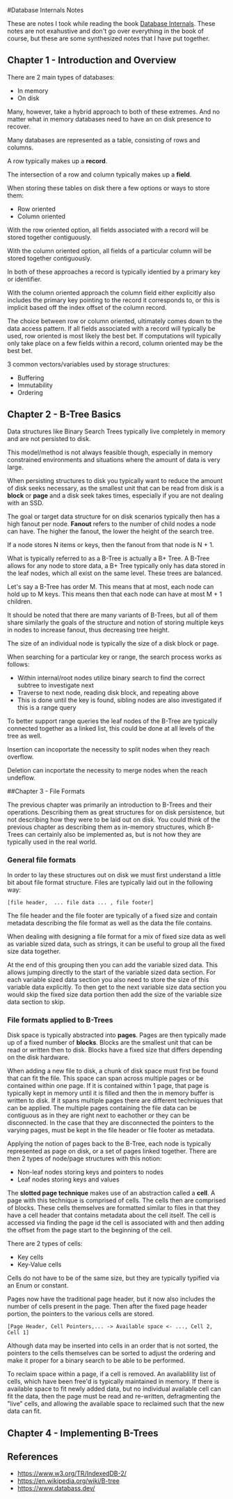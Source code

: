 #Database Internals Notes

These are notes I took while reading the book [Database Internals](https://www.databass.dev/). These notes are not exahustive and don't go over everything in the book of course, but these are some synthesized notes that I have put together.

## Chapter 1 - Introduction and Overview

There are 2 main types of databases:

- In memory
- On disk

Many, however, take a hybrid approach to both of these extremes. And no matter what in memory databases need to have an on disk presence to recover.

Many databases are represented as a table, consisting of rows and columns.

A row typically makes up a **record**.

The intersection of a row and column typically makes up a **field**.

When storing these tables on disk there a few options or ways to store them:

- Row oriented
- Column oriented

With the row oriented option, all fields associated with a record will be stored together contiguously.

With the column oriented option, all fields of a particular column will be stored together contiguously.

In both of these approaches a record is typically identied by a primary key or identifier.

With the column oriented approach the column field either explicitly also includes the primary key pointing to the record it corresponds to, or this is implicit based off the index offset of the column record.

The choice between row or column oriented, ultimately comes down to the data access pattern. If all fields associated with a record will typically be used, row oriented is most likely the best bet. If computations will typically only take place on a few fields within a record, column oriented may be the best bet.

3 common vectors/variables used by storage structures:

- Buffering
- Immutability
- Ordering

## Chapter 2 - B-Tree Basics

Data structures like Binary Search Trees typically live completely in memory and are not persisted to disk.

This model/method is not always feasible though, especially in memory constrained environments and situations where the amount of data is very large.

When persisting structures to disk you typically want to reduce the amount of disk seeks necessary, as the smallest unit that can be read from disk is a **block** or **page** and a disk seek takes times, especially if you are not dealing with an SSD.

The goal or target data structure for on disk scenarios typically then has a high fanout per node. **Fanout** refers to the number of child nodes a node can have. The higher the fanout, the lower the height of the search tree.

If a node stores N items or keys, then the fanout from that node is N + 1.

What is typically referred to as a B-Tree is actually a B+ Tree. A B-Tree allows for any node to store data, a B+ Tree typically only has data stored in the leaf nodes, which all exist on the same level. These trees are balanced.

Let's say a B-Tree has order M. This means that at most, each node can hold up to M keys. This means then that each node can have at most M + 1 children.

It should be noted that there are many variants of B-Trees, but all of them share similarly the goals of the structure and notion of storing multiple keys in nodes to increase fanout, thus decreasing tree height.

The size of an individual node is typically the size of a disk block or page.

When searching for a particular key or range, the search process works as follows:

- Within internal/root nodes utilize binary search to find the correct subtree to investigate next
- Traverse to next node, reading disk block, and repeating above
- This is done until the key is found, sibling nodes are also investigated if this is a range query

To better support range queries the leaf nodes of the B-Tree are typically connected together as a linked list, this could be done at all levels of the tree as well.

Insertion can incoportate the necessity to split nodes when they reach overflow.

Deletion can incportate the necessity to merge nodes when the reach undeflow.

##Chapter 3 - File Formats

The previous chapter was primarily an introduction to B-Trees and their operations. Describing them as great structures for on disk persistence, but not describing how they were to be laid out on disk. You could think of the previous chapter as describing them as in-memory structures, which B-Trees can certainly also be implemented as, but is not how they are typically used in the real world.

### General file formats

In order to lay these structures out on disk we must first understand a little bit about file format structure. Files are typically laid out in the following way:

`[file header,  ... file data ... , file footer]`

The file header and the file footer are typically of a fixed size and contain metadata describing the file format as well as the data the file contains.

When dealing with designing a file format for a mix of fixed size data as well as variable sized data, such as strings, it can be useful to group all the fixed size data together.

At the end of this grouping then you can add the variable sized data. This allows jumping directly to the start of the variable sized data section. For each variable sized data section you also need to store the size of this variable data explicitly. To then get to the next variable size data section you would skip the fixed size data portion then add the size of the variable size data section to skip.

### File formats applied to B-Trees

Disk space is typically abstracted into **pages**. Pages are then typically made up of a fixed number of **blocks**. Blocks are the smallest unit that can be read or written then to disk. Blocks have a fixed size that differs depending on the disk hardware.

When adding a new file to disk, a chunk of disk space must first be found that can fit the file. This space can span across multiple pages or be contained within one page. If it is contained within 1 page, that page is typically kept in memory until it is filled and then the in memory buffer is written to disk. If it spans multiple pages there are different techniques that can be applied. The multiple pages containing the file data can be contiguous as in they are right next to eachother or they can be disconnected. In the case that they are disconnected the pointers to the varying pages, must be kept in the file header or file footer as metadata.

Applying the notion of pages back to the B-Tree, each node is typically represented as page on disk, or a set of pages linked together. There are then 2 types of node/page structures with this notion:

- Non-leaf nodes storing keys and pointers to nodes
- Leaf nodes storing keys and values

The **slotted page technique** makes use of an abstraction called a **cell**. A page with this technique is comprised of cells. The cells then are comprised of blocks. These cells themselves are formatted similar to files in that they have a cell header that contains metadata about the cell itself. The cell is accessed via finding the page id the cell is associated with and then adding the offset from the page start to the beginning of the cell.

There are 2 types of cells:

- Key cells
- Key-Value cells

Cells do not have to be of the same size, but they are typically typified via an Enum or constant.

Pages now have the traditional page header, but it now also includes the number of cells present in the page. Then after the fixed page header portion, the pointers to the various cells are stored.

`[Page Header, Cell Pointers,... -> Available space <- ..., Cell 2, Cell 1]`

Although data may be inserted into cells in an order that is not sorted, the pointers to the cells themselves can be sorted to adjust the ordering and make it proper for a binary search to be able to be performed.

To reclaim space within a page, if a cell is removed. An availablility list of cells, which have been free'd is typically maintained in memory. If there is available space to fit newly added data, but no individual available cell can fit the data, then the page must be read and re-written, defragmenting the "live" cells, and allowing the available space to reclaimed such that the new data can fit.

## Chapter 4 - Implementing B-Trees

## References

- https://www.w3.org/TR/IndexedDB-2/
- https://en.wikipedia.org/wiki/B-tree
- https://www.databass.dev/
